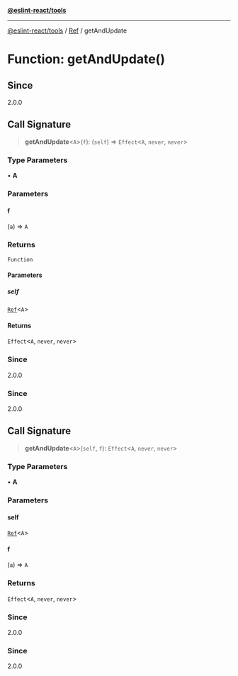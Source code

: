 [**@eslint-react/tools**](../../../README.md)

***

[@eslint-react/tools](../../../README.md) / [Ref](../README.md) / getAndUpdate

# Function: getAndUpdate()

## Since

2.0.0

## Call Signature

> **getAndUpdate**\<`A`\>(`f`): (`self`) => `Effect`\<`A`, `never`, `never`\>

### Type Parameters

• **A**

### Parameters

#### f

(`a`) => `A`

### Returns

`Function`

#### Parameters

##### self

[`Ref`](../interfaces/Ref.md)\<`A`\>

#### Returns

`Effect`\<`A`, `never`, `never`\>

### Since

2.0.0

### Since

2.0.0

## Call Signature

> **getAndUpdate**\<`A`\>(`self`, `f`): `Effect`\<`A`, `never`, `never`\>

### Type Parameters

• **A**

### Parameters

#### self

[`Ref`](../interfaces/Ref.md)\<`A`\>

#### f

(`a`) => `A`

### Returns

`Effect`\<`A`, `never`, `never`\>

### Since

2.0.0

### Since

2.0.0
